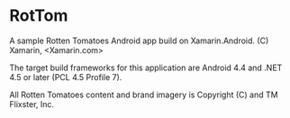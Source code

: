 RotTom
======

A sample Rotten Tomatoes Android app build on Xamarin.Android. (C) Xamarin, <Xamarin.com>

The target build frameworks for this application are Android 4.4 and .NET 4.5 or later (PCL 4.5 Profile 7).

All Rotten Tomatoes content and brand imagery is Copyright (C) and TM Flixster, Inc.
